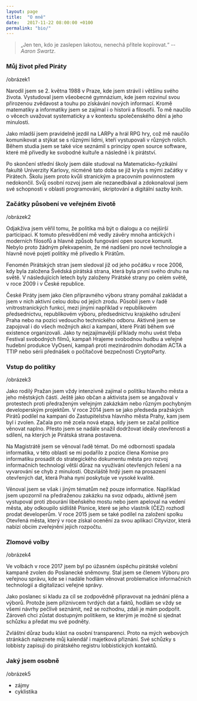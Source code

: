 ```yaml
---
layout: page
title:  "O mně"
date:   2017-11-22 08:00:00 +0100
permalink: "bio/"
---
```

> „Jen ten, kdo je zaslepen lakotou, nenechá přítele kopírovat.“ -- *Aaron Swartz*.

### Můj život před Piráty

/obrázek1

Narodil jsem se 2. května 1988 v Praze, kde jsem strávil i většinu svého života. Vystudoval jsem všeobecné gymnázium, kde jsem rozvinul svou přirozenou zvědavost a touhu po získávání nových informací. Kromě matematiky a informatiky jsem se zajímal i o historii a filosofii. To mě naučilo o věcech uvažovat systematicky a v kontextu společenského dění a jeho minulosti.

Jako mladší jsem pravidelně jezdil na LARPy a hrál RPG hry, což mě naučilo komunikovat a stýkat se s různými lidmi, kteří vystupovali v různých rolích. Během studia jsem se také více seznámil s principy open source software, které mě přivedly ke svobodné kultuře a následně i k pirátství.

Po skončení střední školy jsem dále studoval na Matematicko-fyzikální fakultě Univerzity Karlovy, nicméně tato doba se již kryla s mými začátky v Pirátech. Školu jsem proto kvůli stranickým a pracovním povinnostem nedokončil. Svůj osobní rozvoj jsem ale nezanedbával a zdokonaloval jsem své schopnosti v oblasti programování, skriptování a digitální sazby knih.

### Začátky působení ve veřejném životě

/obrázek2

Odjakživa jsem věřil tomu, že politika má být o dialogu a co nejširší participaci. K tomuto přesvědčení mě vedly závěry mnoha antických i moderních filosofů a hlavně způsob fungování open source komunit. Nebylo proto žádným překvapením, že mé nadšení pro nové technologie a hlavně nové pojetí politiky mě přivedlo k Pirátům.

Fenomén Pirátských stran jsem sledoval již od jeho počátku v roce 2006, kdy byla založena Švédská pirátská strana, která byla první svého druhu na světě. V následujících letech byly založeny Pirátské strany po celém světě, v roce 2009 i v České republice. 

České Piráty jsem jako člen přípravného výboru strany pomáhal zakládat a jsem v nich aktivní celou dobu od jejich zrodu. Působil jsem v řadě vnitrostranických funkcí, mezi jinými například v republikovém předsednictvu, republikovém výboru, předsednictvu krajského sdružení Praha nebo na pozici vedoucího technického odboru. Aktivně jsem se zapojoval i do všech možných akcí a kampaní, které Piráti během své existence organizovali. Jako ty nejzajímavější příklady mohu uvést třeba Festival svobodných filmů, kampaň Hrajeme svobodnou hudbu a veřejné hudební produkce VyOsení, kampaň proti mezinárodním dohodám ACTA a TTIP nebo sérii přednášek o počítačové bezpečnosti CryptoParty.

### Vstup do politiky

/obrázek3

Jako rodilý Pražan jsem vždy intenzivně zajímal o politiku hlavního města a jeho městských částí. Ještě jako občan a aktivista jsem se angažoval v protestech proti předraženým veřejným zakázkám nebo různým pochybným developerským projektům. V roce 2014 jsem se jako předseda pražských Pirátů podílel na kampani do Zastupitelstva hlavního města Prahy, kam jsem byl i zvolen. Začala pro mě zcela nová etapa, kdy jsem se začal politice věnovat naplno. Přesto jsem se nadále snažil dodržovat ideály otevřenosti a sdílení, na kterých je Pirátská strana postavena.

Na Magistrátě jsem se věnoval řadě témat. Do mé odbornosti spadala informatika, v této oblasti se mi podařilo z pozice člena Komise pro informatiku prosadit do strategického dokumentu města pro rozvoj informačních technologí větší důraz na využívání otevřených řešení a na vyvarování se chyb z minulosti. Obzvláště hrdý jsem na prosazení otevřených dat, která Praha nyní poskytuje ve vysoké kvalitě.

Věnoval jsem se však i jiným tématům než pouze informatice. Například jsem upozornil na předraženou zakázku na svoz odpadu, aktivně jsem vystupoval proti zbourání libeňského mostu nebo jsem apeloval na vedení města, aby odkoupilo sídliště Písnice, které se jeho vlastník (ČEZ) rozhodl prodat developerům. V roce 2015 jsem se také podílel na založení spolku Otevřená města, který v roce získal ocenění za svou aplikaci Cityvizor, která nabízí obcím zveřejnění jejich rozpočtu.

### Zlomové volby

/obrázek4

Ve volbách v roce 2017 jsem byl po úžasném úspěchu pirátské volební kampaně zvolen do Poslanecké sněmovny. Stal jsem se členem Výboru pro veřejnou správu, kde se i nadále hodlám věnovat problematice informačních technologií a digitalizaci veřejné správy.

Jako poslanec si kladu za cíl se zodpovědně připravovat na jednání pléna a výborů. Protože jsem příznivcem tvrdých dat a faktů, hodlám se vždy se všemi návrhy pečlivě seznámit, než se rozhodnu, zdali je mám podpořit. Zároveň chci zůstat dostupným politikem, se kterým je možné si sjednat schůzku a předat mu své podněty.

Zvláštní důraz budu klást na osobní transparenci. Proto na mých webových stránkách naleznete můj kalendář i majetková přiznání. Své schůzky s lobbisty zapisuji do pirátského registru lobbistických kontaktů.

### Jaký jsem osobně

/obrázek5

- zájmy
- cyklistika
